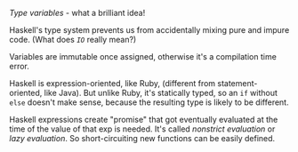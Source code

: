 *Type variables* - what a brilliant idea!

Haskell's type system prevents us from accidentally mixing pure and impure code. (What does *`IO`* really mean?)

Variables are immutable once assigned, otherwise it's a compilation time error.

Haskell is expression-oriented, like Ruby, (different from statement-oriented, like Java). But unlike Ruby, it's statically typed, so an `if` without `else` doesn't make sense, because the resulting type is likely to be different.

Haskell expressions create "promise" that got eventually evaluated at the time of the value of that exp is needed. It's called *nonstrict evaluation* or *lazy evaluation*. So short-circuiting new functions can be easily defined.

